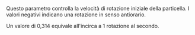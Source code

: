 Questo parametro controlla la velocità di rotazione iniziale della particella. I valori negativi indicano una rotazione in senso antiorario.

Un valore di 0,314 equivale all'incirca a 1 rotazione al secondo.